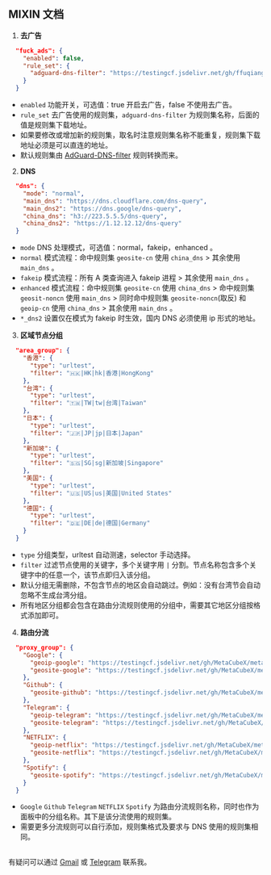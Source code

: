 ## MIXIN 文档

1. **去广告**
```json
  "fuck_ads": {
    "enabled": false,
    "rule_set": {
      "adguard-dns-filter": "https://testingcf.jsdelivr.net/gh/ffuqiangg/sing-box-adsruleset@main/rule/adguard-dns-filter.srs"
    }
  }
```
- `enabled` 功能开关，可选值：true 开启去广告，false 不使用去广告。
- `rule_set` 去广告使用的规则集，`adguard-dns-filter` 为规则集名称，后面的值是规则集下载地址。
- 如果要修改或增加新的规则集，取名时注意规则集名称不能重复，规则集下载地址必须是可以直连的地址。
- 默认规则集由 [AdGuard-DNS-filter](https://adguardteam.github.io/AdGuardSDNSFilter/Filters/filter.txt) 规则转换而来。

2. **DNS**
```json
  "dns": {
    "mode": "normal",
    "main_dns": "https://dns.cloudflare.com/dns-query",
    "main_dns2": "https://dns.google/dns-query",
    "china_dns": "h3://223.5.5.5/dns-query",
    "china_dns2": "https://1.12.12.12/dns-query"
  }
```
- `mode` DNS 处理模式，可选值：normal，fakeip，enhanced 。
- `normal` 模式流程：命中规则集 `geosite-cn` 使用 `china_dns` > 其余使用 `main_dns` 。
- `fakeip` 模式流程：所有 A 类查询进入 fakeip 进程 > 其余使用 `main_dns` 。
- `enhanced` 模式流程：命中规则集 `geosite-cn` 使用 `china_dns` > 命中规则集 `geosit-noncn` 使用 `main_dns` > 同时命中规则集 `geosite-noncn`(取反) 和 `geoip-cn` 使用 `china_dns` > 其余使用 `main_dns` 。
- `*_dns2` 设置仅在模式为 fakeip 时生效，国内 DNS 必须使用 ip 形式的地址。

3. **区域节点分组**
```json
  "area_group": {
    "香港": {
      "type": "urltest",
      "filter": "🇭🇰|HK|hk|香港|HongKong"
    },
    "台湾": {
      "type": "urltest",
      "filter": "🇹🇼|TW|tw|台湾|Taiwan"
    },
    "日本": {
      "type": "urltest",
      "filter": "🇯🇵|JP|jp|日本|Japan"
    },
    "新加坡": {
      "type": "urltest",
      "filter": "🇸🇬|SG|sg|新加坡|Singapore"
    },
    "美国": {
      "type": "urltest",
      "filter": "🇺🇸|US|us|美国|United States"
    },
    "德国": {
      "type": "urltest",
      "filter": "🇩🇪|DE|de|德国|Germany"
    }
  }
```
- `type` 分组类型，urltest 自动测速，selector 手动选择。
- `filter` 过滤节点使用的关键字，多个关键字用 `|` 分割。节点名称包含多个关键字中的任意一个，该节点即归入该分组。
- 默认分组无需删除，不包含节点的地区会自动跳过。例如：没有台湾节会自动忽略不生成台湾分组。
- 所有地区分组都会包含在路由分流规则使用的分组中，需要其它地区分组按格式添加即可。

4. **路由分流**
```json
  "proxy_group": {
    "Google": {
      "geoip-google": "https://testingcf.jsdelivr.net/gh/MetaCubeX/meta-rules-dat@sing/geo/geoip/google.srs",
      "geosite-google": "https://testingcf.jsdelivr.net/gh/MetaCubeX/meta-rules-dat@sing/geo/geosite/google.srs"
    },
    "Github": {
      "geosite-github": "https://testingcf.jsdelivr.net/gh/MetaCubeX/meta-rules-dat@sing/geo/geosite/github.srs"
    },
    "Telegram": {
      "geoip-telegram": "https://testingcf.jsdelivr.net/gh/MetaCubeX/meta-rules-dat@sing/geo/geoip/telegram.srs",
      "geosite-telegram": "https://testingcf.jsdelivr.net/gh/MetaCubeX/meta-rules-dat@sing/geo/geosite/telegram.srs"
    },
    "NETFLIX": {
      "geoip-netflix": "https://testingcf.jsdelivr.net/gh/MetaCubeX/meta-rules-dat@sing/geo/geoip/netflix.srs",
      "geosite-netflix": "https://testingcf.jsdelivr.net/gh/MetaCubeX/meta-rules-dat@sing/geo/geosite/netflix.srs"
    },
    "Spotify": {
      "geosite-spotify": "https://testingcf.jsdelivr.net/gh/MetaCubeX/meta-rules-dat@sing/geo/geosite/spotify.srs"
    }
  }
```
- `Google` `Github` `Telegram` `NETFLIX` `Spotify` 为路由分流规则名称，同时也作为面板中的分组名称。其下是该分流使用的规则集。
- 需要更多分流规则可以自行添加，规则集格式及要求与 DNS 使用的规则集相同。

##

有疑问可以通过 [Gmail](mailto:ffuiangg@gmail.com) 或 [Telegram](https://t.me/ffuqiangg) 联系我。  
